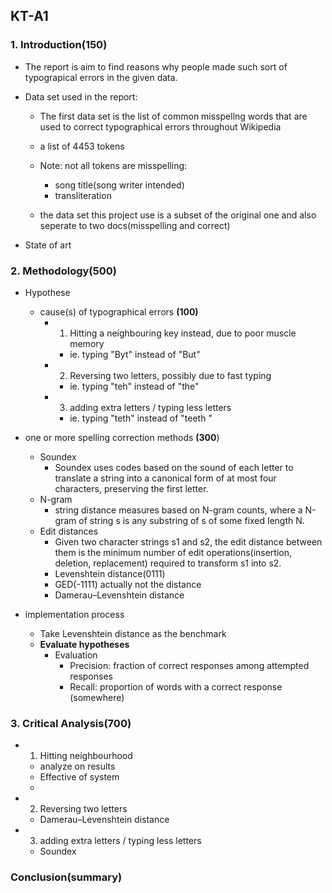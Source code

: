 ## KT-A1

### 1. Introduction(150)
+ The report is aim to find reasons why people made such sort of typograpical errors in the given data. 

+ Data set used in the report:
	- The first data set is the list of common misspellng words that are used to correct typographical errors throughout Wikipedia
	- a list of 4453 tokens
	- Note: not all tokens are misspelling: 
		- song title(song writer intended)
		- transliteration

	- the data set this project use is a subset of the original one and also seperate to two docs(misspelling and correct)

+ State of art


### 2. Methodology(500)

+ Hypothese
	- cause(s) of typographical errors **(100)**
		- 1) Hitting a neighbouring key instead, due to poor muscle memory
			- ie. typing "Byt" instead of "But"
		- 2) Reversing two letters, possibly due to fast typing 
			- ie. typing "teh" instead of "the"
		- 3) adding extra letters / typing less letters
			- ie. typing "teth" instead of "teeth	"
+ one or more spelling correction methods **(300**)
	- Soundex
		- Soundex uses codes based on the sound of each letter to translate a string into a canonical form of at most four characters, preserving the first letter.
	- N-gram
		- string distance measures based on N-gram counts, where a N-gram of string s is any substring of s of some fixed length N.
	- Edit distances
		- Given two character strings s1 and s2, the edit distance between them is the minimum number of edit operations(insertion, deletion, replacement) required to transform s1 into s2. 
		- Levenshtein distance(0111) 
		- GED(-1111) actually not the distance
		- Damerau–Levenshtein distance

+ implementation process
	- Take Levenshtein distance as the benchmark
	- **Evaluate hypotheses**
		- Evaluation
			- Precision: fraction of correct responses among attempted responses
			- Recall: proportion of words with a correct response (somewhere)

### 3. Critical Analysis(700)
+ 1) Hitting neighbourhood
	- analyze on results
	- Effective of system
	- 
	
+ 2) Reversing two letters
	- Damerau–Levenshtein distance

+ 3) adding extra letters / typing less letters
	- Soundex

### Conclusion(summary)


